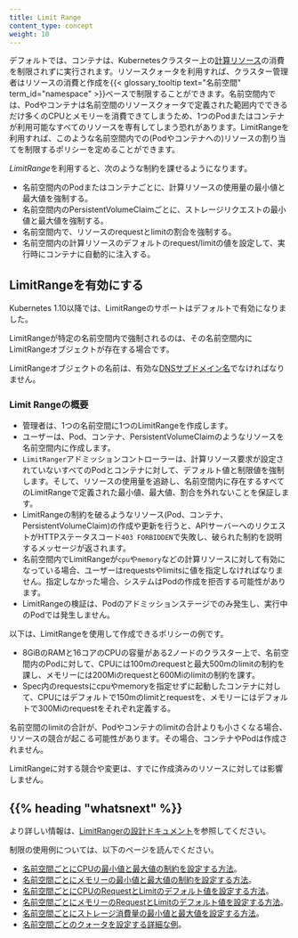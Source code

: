 ```yaml
---
title: Limit Range
content_type: concept
weight: 10
---
```


<!-- overview -->

デフォルトでは、コンテナは、Kubernetesクラスター上の[計算リソース](/ja/docs/concepts/configuration/manage-resources-containers/)の消費を制限されずに実行されます。リソースクォータを利用すれば、クラスター管理者はリソースの消費と作成を{{< glossary_tooltip text="名前空間" term_id="namespace" >}}ベースで制限することができます。名前空間内では、Podやコンテナは名前空間のリソースクォータで定義された範囲内でできるだけ多くのCPUとメモリーを消費できてしまうため、1つのPodまたはコンテナが利用可能なすべてのリソースを専有してしまう恐れがあります。LimitRangeを利用すれば、このような名前空間内での(Podやコンテナへの)リソースの割り当てを制限するポリシーを定めることができます。

<!-- body -->

*LimitRange*を利用すると、次のような制約を課せるようになります。

- 名前空間内のPodまたはコンテナごとに、計算リソースの使用量の最小値と最大値を強制する。
- 名前空間内のPersistentVolumeClaimごとに、ストレージリクエストの最小値と最大値を強制する。
- 名前空間内で、リソースのrequestとlimitの割合を強制する。
- 名前空間内の計算リソースのデフォルトのrequest/limitの値を設定して、実行時にコンテナに自動的に注入する。

## LimitRangeを有効にする

Kubernetes 1.10以降では、LimitRangeのサポートはデフォルトで有効になりました。

LimitRangeが特定の名前空間内で強制されるのは、その名前空間内にLimitRangeオブジェクトが存在する場合です。

LimitRangeオブジェクトの名前は、有効な[DNSサブドメイン名](/ja/docs/concepts/overview/working-with-objects/names#dns-subdomain-names)でなければなりません。

### Limit Rangeの概要

- 管理者は、1つの名前空間に1つのLimitRangeを作成します。
- ユーザーは、Pod、コンテナ、PersistentVolumeClaimのようなリソースを名前空間内に作成します。
- `LimitRanger`アドミッションコントローラーは、計算リソース要求が設定されていないすべてのPodとコンテナに対して、デフォルト値と制限値を強制します。そして、リソースの使用量を追跡し、名前空間内に存在するすべてのLimitRangeで定義された最小値、最大値、割合を外れないことを保証します。
- LimitRangeの制約を破るようなリソース(Pod、コンテナ、PersistentVolumeClaim)の作成や更新を行うと、APIサーバーへのリクエストがHTTPステータスコード`403 FORBIDDEN`で失敗し、破られた制約を説明するメッセージが返されます。
- 名前空間内でLimitRangeが`cpu`や`memory`などの計算リソースに対して有効になっている場合、ユーザーはrequestsやlimitsに値を指定しなければなりません。指定しなかった場合、システムはPodの作成を拒否する可能性があります。
- LimitRangeの検証は、Podのアドミッションステージでのみ発生し、実行中のPodでは発生しません。

以下は、LimitRangeを使用して作成できるポリシーの例です。

- 8GiBのRAMと16コアのCPUの容量がある2ノードのクラスター上で、名前空間内のPodに対して、CPUには100mのrequestと最大500mのlimitの制約を課し、メモリーには200Miのrequestと600Miのlimitの制約を課す。
- Spec内のrequestsにcpuやmemoryを指定せずに起動したコンテナに対して、CPUにはデフォルトで150mのlimitとrequestを、メモリーにはデフォルトで300Miのrequestをそれぞれ定義する。

名前空間のlimitの合計が、Podやコンテナのlimitの合計よりも小さくなる場合、リソースの競合が起こる可能性があります。その場合、コンテナやPodは作成されません。

LimitRangeに対する競合や変更は、すでに作成済みのリソースに対しては影響しません。

## {{% heading "whatsnext" %}}

より詳しい情報は、[LimitRangerの設計ドキュメント](https://git.k8s.io/community/contributors/design-proposals/resource-management/admission_control_limit_range.md)を参照してください。

制限の使用例については、以下のページを読んでください。

- [名前空間ごとにCPUの最小値と最大値の制約を設定する方法](/docs/tasks/administer-cluster/manage-resources/cpu-constraint-namespace/)。
- [名前空間ごとにメモリーの最小値と最大値の制約を設定する方法](/docs/tasks/administer-cluster/manage-resources/memory-constraint-namespace/)。
- [名前空間ごとにCPUのRequestとLimitのデフォルト値を設定する方法](/docs/tasks/administer-cluster/manage-resources/cpu-default-namespace/)。
- [名前空間ごとにメモリーのRequestとLimitのデフォルト値を設定する方法](/docs/tasks/administer-cluster/manage-resources/memory-default-namespace/)。
- [名前空間ごとにストレージ消費量の最小値と最大値を設定する方法](/docs/tasks/administer-cluster/limit-storage-consumption/#limitrange-to-limit-requests-for-storage)。
- [名前空間ごとのクォータを設定する詳細な例](/docs/tasks/administer-cluster/manage-resources/quota-memory-cpu-namespace/)。
